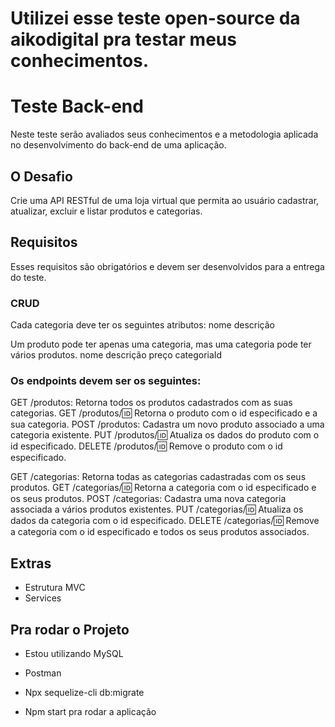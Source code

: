 # Utilizei esse teste open-source da aikodigital pra testar meus conhecimentos. 


# Teste Back-end

Neste teste serão avaliados seus conhecimentos e a metodologia aplicada no desenvolvimento do back-end de uma aplicação.

## O Desafio

Crie uma API RESTful de uma loja virtual que permita ao usuário cadastrar, atualizar, excluir e listar produtos e categorias.

## Requisitos

Esses requisitos são obrigatórios e devem ser desenvolvidos para a entrega do teste.

### CRUD

Cada categoria deve ter os seguintes atributos:
nome
descrição

Um produto pode ter apenas uma categoria, mas uma categoria pode ter vários produtos.
nome
descrição
preço
categoriaId

### Os endpoints devem ser os seguintes:

GET /produtos: Retorna todos os produtos cadastrados com as suas categorias.
GET /produtos/:id: Retorna o produto com o id especificado e a sua categoria.
POST /produtos: Cadastra um novo produto associado a uma categoria existente.
PUT /produtos/:id: Atualiza os dados do produto com o id especificado.
DELETE /produtos/:id: Remove o produto com o id especificado.

GET /categorias: Retorna todas as categorias cadastradas com os seus produtos.
GET /categorias/:id: Retorna a categoria com o id especificado e os seus produtos.
POST /categorias: Cadastra uma nova categoria associada a vários produtos existentes.
PUT /categorias/:id: Atualiza os dados da categoria com o id especificado.
DELETE /categorias/:id: Remove a categoria com o id especificado e todos os seus produtos associados.

## Extras

* Estrutura MVC
* Services 

## Pra rodar o Projeto

* Estou utilizando MySQL
* Postman

* Npx sequelize-cli db:migrate

* Npm start pra rodar a aplicação
